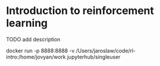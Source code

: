 # Introduction to reinforcement learning

TODO  add description


docker run -p 8888:8888 -v /Users/jaroslaw/code/rl-intro:/home/jovyan/work  jupyterhub/singleuser